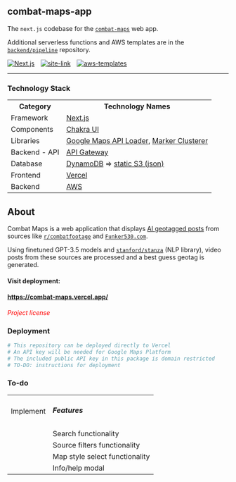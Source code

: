 ## combat-maps-app
The `next.js` codebase for the [`combat-maps`](/BAPcon) web app. 

Additional serverless functions and AWS templates are in the [`backend/pipeline`](/BAPcon/combat-maps-pipeline) repository.
<div>

<span style="margin-right:10px;">[![Next.js]](https://github.com/BAPCon/combat-maps-app/blob/master/package.json)</span>
<span style="margin-right:10px;">[![site-link]](https://combat-maps.vercel.app/)</span>
<span style="margin-right:10px;">[![aws-templates]]()</span>

</div>

---

### Technology Stack

<table>
<tbody>
<tr><th>Category</th><th>Technology Names</th></tr>
<tr>
    <td>Framework</td>
    <td><a href="/">Next.js</a></td>
</tr>
<tr>
    <td>Components</td>
    <td><a href='https://chakra-ui.com/docs/components'>Chakra UI</a></td>
</tr>
<tr>
    <td>Libraries</td>
    <td>
    <a href='https://github.com/googlemaps/js-api-loader'>Google Maps API Loader</a>, 
    <a href='https://github.com/googlemaps/js-markerclusterer'>Marker Clusterer</a>
    </td>
</tr>
<tr>
    <td>Backend - API</td>
    <td><a href='https://aws.amazon.com/api-gateway/'>API Gateway</a></td>
</tr>
<tr>
    <td>Database</td>
    <td><a href='https://aws.amazon.com/dynamodb/'>DynamoDB</a> => <a href='https://aws.amazon.com/s3/'>static S3 (json)</a></td>
</tr>
<tr>
    <td>Frontend</td>
    <td>
    <a href='https://vercel.com/'>Vercel</a>
    </td>
</tr>
<tr>
    <td>Backend</td>
    <td>
    <a href='https://aws.amazon.com/'>AWS</a>
    </td>
</tr>
</tbody></table>


## About

Combat Maps is a web application that displays [AI geotagged posts](https://www.github.com/BAPCon/combat-maps-backend) from sources like [`r/combatfootage`](https://www.reddit.com/r/combatfootage) and [`Funker530.com`](https://www.funker530.com).

Using finetuned GPT-3.5 models and [`stanford/stanza`](https://github.com/stanfordnlp/stanza) (NLP library), video posts from these sources are processed and a best guess geotag is generated.

#### Visit deployment: 
#### https://combat-maps.vercel.app/
<i style="color:red">Project license</i>

### Deployment

```python
# This repository can be deployed directly to Vercel
# An API key will be needed for Google Maps Platform
# The included public API key in this package is domain restricted
# TO-DO: instructions for deployment
```

### To-do
<table>
<tbody>
<tr>
<td>Implement</td>
<td><h5>Features</h5></td>
</tr>
<tr>
<td></td>
<td>Search functionality</td>
</tr>
<tr>
<td></td>
<td>Source filters functionality</td>
</tr>
<tr>
<td></td>
<td>Map style select functionality</td>
</tr>
<tr>
<td></td>
<td>Info/help modal</td>
</tr>
</tbody>
</table>

[Next.js]: https://img.shields.io/github/package-json/dependency-version/bapcon/combat-maps-app/next?color=463f37&logo=next.js&logoColor=fff&style=for-the-badge
[site-link]: https://img.shields.io/badge/Visit_Site-%20?style=for-the-badge&logo=amazonec2&logoColor=white&labelColor=463f37
[aws-templates]: https://img.shields.io/badge/AWS-templates_%26_code-blue?style=for-the-badge&logo=amazons3&logoColor=white